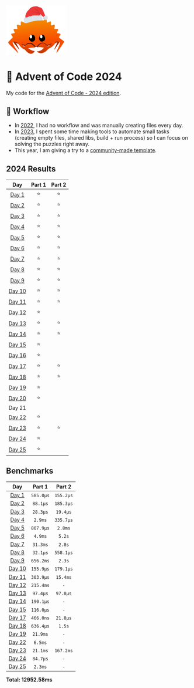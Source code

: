 <img src="./.assets/christmas_ferris.png" width="164">

# 🎄 Advent of Code 2024

My code for the [Advent of Code - 2024 edition](https://adventofcode.com/2024).

## 💼 Workflow

- In [2022](https://github.com/coko7/aoc-2022), I had no workflow and was manually creating files every day.
- In [2023](https://github.com/coko7/aoc-2023), I spent some time making tools to automate small tasks (creating empty files, shared libs, build + run process) so I can focus on solving the puzzles right away.
- This year, I am giving a try to a [community-made template](https://github.com/fspoettel/advent-of-code-rust).

<!--- advent_readme_stars table --->
## 2024 Results

| Day | Part 1 | Part 2 |
| :---: | :---: | :---: |
| [Day 1](https://adventofcode.com/2024/day/1)   | ⭐ | ⭐ |
| [Day 2](https://adventofcode.com/2024/day/2)   | ⭐ | ⭐ |
| [Day 3](https://adventofcode.com/2024/day/3)   | ⭐ | ⭐ |
| [Day 4](https://adventofcode.com/2024/day/4)   | ⭐ | ⭐ |
| [Day 5](https://adventofcode.com/2024/day/5)   | ⭐ | ⭐ |
| [Day 6](https://adventofcode.com/2024/day/6)   | ⭐ | ⭐ |
| [Day 7](https://adventofcode.com/2024/day/7)   | ⭐ | ⭐ |
| [Day 8](https://adventofcode.com/2024/day/8)   | ⭐ | ⭐ |
| [Day 9](https://adventofcode.com/2024/day/9)   | ⭐ | ⭐ |
| [Day 10](https://adventofcode.com/2024/day/10) | ⭐ | ⭐ |
| [Day 11](https://adventofcode.com/2024/day/11) | ⭐ | ⭐ |
| [Day 12](https://adventofcode.com/2024/day/12) | ⭐ |    |
| [Day 13](https://adventofcode.com/2024/day/13) | ⭐ | ⭐ |
| [Day 14](https://adventofcode.com/2024/day/14) | ⭐ | ⭐ |
| [Day 15](https://adventofcode.com/2024/day/15) | ⭐ |    |
| [Day 16](https://adventofcode.com/2024/day/16) | ⭐ |    |
| [Day 17](https://adventofcode.com/2024/day/17) | ⭐ | ⭐ |
| [Day 18](https://adventofcode.com/2024/day/18) | ⭐ | ⭐ |
| [Day 19](https://adventofcode.com/2024/day/19) | ⭐ |    |
| [Day 20](https://adventofcode.com/2024/day/20) | ⭐ |    |
| Day 21                                         |    |    |
| [Day 22](https://adventofcode.com/2024/day/22) | ⭐ |    |
| [Day 23](https://adventofcode.com/2024/day/23) | ⭐ | ⭐ |
| [Day 24](https://adventofcode.com/2024/day/24) | ⭐ |    |
| [Day 25](https://adventofcode.com/2024/day/25) | ⭐ |    |
<!--- advent_readme_stars table --->

<!--- benchmarking table --->
## Benchmarks

| Day | Part 1 | Part 2 |
| :---: | :---: | :---:  |
| [Day 1](./src/bin/01.rs) | `585.0µs` | `155.2µs` |
| [Day 2](./src/bin/02.rs) | `88.1µs` | `185.3µs` |
| [Day 3](./src/bin/03.rs) | `28.3µs` | `19.4µs` |
| [Day 4](./src/bin/04.rs) | `2.9ms` | `335.7µs` |
| [Day 5](./src/bin/05.rs) | `807.9µs` | `2.8ms` |
| [Day 6](./src/bin/06.rs) | `4.9ms` | `5.2s` |
| [Day 7](./src/bin/07.rs) | `31.3ms` | `2.8s` |
| [Day 8](./src/bin/08.rs) | `32.1µs` | `558.1µs` |
| [Day 9](./src/bin/09.rs) | `656.2ms` | `2.3s` |
| [Day 10](./src/bin/10.rs) | `155.9µs` | `179.1µs` |
| [Day 11](./src/bin/11.rs) | `303.9µs` | `15.4ms` |
| [Day 12](./src/bin/12.rs) | `215.4ms` | `-` |
| [Day 13](./src/bin/13.rs) | `97.4µs` | `97.8µs` |
| [Day 14](./src/bin/14.rs) | `190.1µs` | `-` |
| [Day 15](./src/bin/15.rs) | `116.0µs` | `-` |
| [Day 17](./src/bin/17.rs) | `466.0ns` | `21.8µs` |
| [Day 18](./src/bin/18.rs) | `636.4µs` | `1.5s` |
| [Day 19](./src/bin/19.rs) | `21.9ms` | `-` |
| [Day 22](./src/bin/22.rs) | `6.5ms` | `-` |
| [Day 23](./src/bin/23.rs) | `21.1ms` | `167.2ms` |
| [Day 24](./src/bin/24.rs) | `84.7µs` | `-` |
| [Day 25](./src/bin/25.rs) | `2.3ms` | `-` |

**Total: 12952.58ms**
<!--- benchmarking table --->

